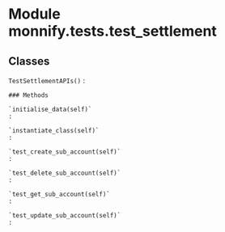 Module monnify.tests.test_settlement
====================================

Classes
-------

`TestSettlementAPIs()`
:   

    ### Methods

    `initialise_data(self)`
    :

    `instantiate_class(self)`
    :

    `test_create_sub_account(self)`
    :

    `test_delete_sub_account(self)`
    :

    `test_get_sub_account(self)`
    :

    `test_update_sub_account(self)`
    :